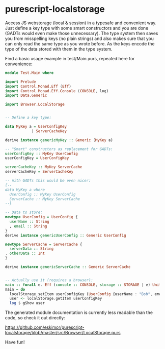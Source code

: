 # purescript-localstorage

Access JS webstorage (local &amp; session) in a typesafe and convenient way.
Just define a key type with some smart constructors and you are done
(GADTs would even make those unnecessary).
The type system then saves you from misspelling keys (no plain strings)
and also makes sure that you can only read the same type as you wrote before.
As the keys encode the type of the data stored with them in the type system.

Find a basic usage example in test/Main.purs, repeated here for convenience:

```purescript
module Test.Main where

import Prelude
import Control.Monad.Eff (Eff)
import Control.Monad.Eff.Console (CONSOLE, log)
import Data.Generic

import Browser.LocalStorage


-- Define a key type:

data MyKey a = UserConfigKey
            | ServerCacheKey

derive instance genericMyKey :: Generic (MyKey a)

-- "Smart" constructors as replacement for GADTs:
userConfigKey :: MyKey UserConfig
userConfigKey = UserConfigKey

serverCacheKey :: MyKey ServerCache
serverCacheKey = ServerCacheKey

-- With GADTs this would be even nicer:
{--
data MyKey a where
  UserConfig :: MyKey UserConfig
  ServerCache :: MyKey ServerCache
--}

-- Data to store:
newtype UserConfig = UserConfig {
  userName :: String
  , email :: String
}
derive instance genericUserConfig :: Generic UserConfig

newtype ServerCache = ServerCache {
  serverData :: String
, otherData :: Int
}

derive instance genericServerCache :: Generic ServerCache


-- Actually use it (requires a browser):
main :: forall e. Eff (console :: CONSOLE, storage :: STORAGE | e) Unit
main = do
  localStorage.setItem userConfigKey (UserConfig {userName : "Bob", email : "bob@bob.com"})
  user <- localStorage.getItem userConfigKey
  log $ gShow user

```

The generated module documentation is currently less readable than the code, so check it out directly:

https://github.com/eskimor/purescript-localstorage/blob/master/src/Browser/LocalStorage.purs

Have fun!
